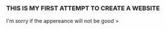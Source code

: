 ### THIS IS MY FIRST ATTEMPT TO CREATE A WEBSITE ###
I'm sorry if the appereance will not be good
    > <sorry>